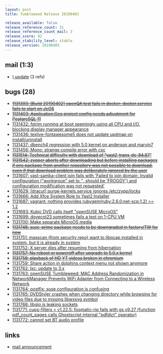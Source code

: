 ```yaml
---
layout: post
title: Tumbleweed Release 20190403

release_available: false
release_reference_count: 31
release_reference_count_mail: 3
release_score: 92
release_stability_level: stable
release_version: 20190403
---
```


## mail (1:3)

- [) update](https://lists.opensuse.org/opensuse-factory/2019-04/msg00128.html) (3 refs)

## bugs (28)

<!--more-->

- ~~[1131393: \[Build 20190402\] openQA test fails in docker: docker.service fails to start on JeOS](https://bugzilla.opensuse.org/show_bug.cgi?id=1131393)~~
- ~~[1131403: Application:Geo project config needs adjustment for PostgreSQL 11](https://bugzilla.opensuse.org/show_bug.cgi?id=1131403)~~
- [1131432: fstrim running at boot seemingly using all CPU and I/O, blocking display manager appearance](https://bugzilla.opensuse.org/show_bug.cgi?id=1131432)
- [1131436: texlive-fontawesome5 does not update updmap on install/uninstall](https://bugzilla.opensuse.org/show_bug.cgi?id=1131436)
- [1131437: dbench4 regression with 5.0 kernel on anderson and marvin7](https://bugzilla.opensuse.org/show_bug.cgi?id=1131437)
- [1131456: Mono: strange compile error with csc](https://bugzilla.opensuse.org/show_bug.cgi?id=1131456)
- ~~[1131514: Technical difficulty with download of “yast2-trans-de-84.87”](https://bugzilla.opensuse.org/show_bug.cgi?id=1131514)~~
- ~~[1131542: zypper aborts after downloading but before installing packages if one package from another repository was not possible to download, even if that download problem was deliberately ignored by the user](https://bugzilla.opensuse.org/show_bug.cgi?id=1131542)~~
- [1131607: yast-samba-client join fails with 'Failed to join domain: Invalid configuration ("workgroup" set to '', should be 'FROGGY') and configuration modification was not requested'](https://bugzilla.opensuse.org/show_bug.cgi?id=1131607)
- [1131629: \[dracut\] purge-kernels.service ignores /etc/zypp/locks](https://bugzilla.opensuse.org/show_bug.cgi?id=1131629)
- [1131666: Add Xfce System Role to Yast2 Installer](https://bugzilla.opensuse.org/show_bug.cgi?id=1131666)
- [1131687: vagrant: nothing provides rubygem(ruby:2.6.0:net-scp:1.2) >= 1.2](https://bugzilla.opensuse.org/show_bug.cgi?id=1131687)
- [1131693: Kubic DVD calls itself "openSUSE MicroOS"](https://bugzilla.opensuse.org/show_bug.cgi?id=1131693)
- [1131699: dovecot23 sometimes fails a test on 1-CPU VM](https://bugzilla.opensuse.org/show_bug.cgi?id=1131699)
- [1131700: Make separate MicroOS media](https://bugzilla.opensuse.org/show_bug.cgi?id=1131700)
- ~~[1131748: suse-prime package needs to be downgraded in factory/TW for now](https://bugzilla.opensuse.org/show_bug.cgi?id=1131748)~~
- [1131751: masscan (from security repo) want to libpcap installed in system, but it is already in system](https://bugzilla.opensuse.org/show_bug.cgi?id=1131751)
- [1131752: X server dies after resuming from hibernation](https://bugzilla.opensuse.org/show_bug.cgi?id=1131752)
- ~~[1131757: No reboot or poweroff after upgrade to 5.0.x kernel](https://bugzilla.opensuse.org/show_bug.cgi?id=1131757)~~
- ~~[1131758: playback of HD YT videos broken in chromium](https://bugzilla.opensuse.org/show_bug.cgi?id=1131758)~~
- [1131759: Share action in dolphins context menu not shown anymore](https://bugzilla.opensuse.org/show_bug.cgi?id=1131759)
- [1131762: lxc: update to 3.x](https://bugzilla.opensuse.org/show_bug.cgi?id=1131762)
- [1131763: openSUSE Tumbleweed: MAC Address Randomization in NetworkManager Prevents WiFi Adapter from Connecting to a Wireless Network](https://bugzilla.opensuse.org/show_bug.cgi?id=1131763)
- [1131764: postfix: suse configuration is confusing](https://bugzilla.opensuse.org/show_bug.cgi?id=1131764)
- [1131765: DVDStyler crashes when changing directory while browsing for video files due to missing libwxsvg symbol](https://bugzilla.opensuse.org/show_bug.cgi?id=1131765)
- [1131766: libgio is leaking sockets](https://bugzilla.opensuse.org/show_bug.cgi?id=1131766)
- [1131771: cups-filters < v1.22.5: foomatic-rip fails with gs v9.27 (function pdf_count_pages calls Ghostscript internal "pdfdict" operator)](https://bugzilla.opensuse.org/show_bug.cgi?id=1131771)
- [1131772: cannot set BT audio profile](https://bugzilla.opensuse.org/show_bug.cgi?id=1131772)



## links

- [mail announcement](https://lists.opensuse.org/opensuse-factory/2019-04/msg00096.html)
